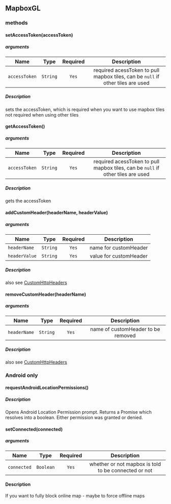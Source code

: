 ## MapboxGL
###

### methods
#### setAccessToken(accessToken)

##### arguments
| Name | Type | Required | Description  |
| ---- | :--: | :------: | :----------: |
| `accessToken` | `String` | `Yes` | required acessToken to pull mapbox tiles, can be `null` if other tiles are used |

##### Description
sets the accessToken, which is required when you want to use mapbox tiles
not required when using other tiles

#### getAccessToken()

##### arguments
| Name | Type | Required | Description  |
| ---- | :--: | :------: | :----------: |
| `accessToken` | `String` | `Yes` | required acessToken to pull mapbox tiles, can be `null` if other tiles are used |

##### Description
gets the accessToken


#### addCustomHeader(headerName, headerValue)

##### arguments
| Name | Type | Required | Description  |
| ---- | :--: | :------: | :----------: |
| `headerName` | `String` | `Yes` | name for customHeader |
| `headerValue` | `String` | `Yes` | value for customHeader |

##### Description
also see [CustomHttpHeaders](/docs/CustomHttpHeaders.md)


#### removeCustomHeader(headerName)

##### arguments
| Name | Type | Required | Description  |
| ---- | :--: | :------: | :----------: |
| `headerName` | `String` | `Yes` | name of customHeader to be removed |

##### Description
also see [CustomHttpHeaders](/docs/CustomHttpHeaders.md)


### Android only
#### requestAndroidLocationPermissions()
##### Description
Opens Android Location Permission prompt.
Returns a Promise which resolves into a boolean.
Either permission was granted or denied.


#### setConnected(connected)
##### arguments
| Name | Type | Required | Description  |
| ---- | :--: | :------: | :----------: |
| `connected` | `Boolean` | `Yes` | whether or not mapbox is told to be connected or not |

#### Description
If you want to fully block online map - maybe to force offline maps
